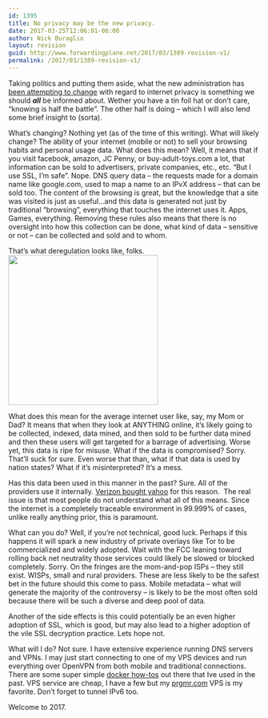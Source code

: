 ```yaml
---
id: 1395
title: No privacy may be the new privacy.
date: 2017-03-25T12:06:01-06:00
author: Nick Buraglio
layout: revision
guid: http://www.forwardingplane.net/2017/03/1389-revision-v1/
permalink: /2017/03/1389-revision-v1/
---
```

Taking politics and putting them aside, what the new administration has [been attempting to change](https://www.nytimes.com/2017/03/23/technology/congress-moves-to-strike-internet-privacy-rules-from-obama-era.html?_r=0) with regard to internet privacy is something we should _**all**_ be informed about. Wether you have a tin foil hat or don&#8217;t care, &#8220;knowing is half the battle&#8221;. The other half is doing &#8211; which I will also lend some brief insight to (sorta).

What&#8217;s changing? Nothing yet (as of the time of this writing). What will likely change? The ability of your internet (mobile or not) to sell your browsing habits and personal usage data. What does this mean? Well, it means that if you visit facebook, amazon, JC Penny, or buy-adult-toys.com a lot, that information can be sold to advertisers, private companies, etc., etc. &#8220;But I use SSL, I&#8217;m safe&#8221;. Nope. DNS query data &#8211; the requests made for a domain name like google.com, used to map a name to an IPvX address &#8211; that can be sold too. The content of the browsing is great, but the knowledge that a site was visited is just as useful&#8230;and this data is generated not just by traditional &#8220;browsing&#8221;, everything that touches the internet uses it. Apps, Games, everything. Removing these rules also means that there is no oversight into how this collection can be done, what kind of data &#8211; sensitive or not &#8211; can be collected and sold and to whom.

That&#8217;s what deregulation looks like, folks.[<img class="alignright size-full wp-image-1394" src="http://www.forwardingplane.net/wp-content/uploads/2017/03/personal.info_.jpg" alt="" width="299" height="299" />](http://www.forwardingplane.net/wp-content/uploads/2017/03/personal.info_.jpg)

What does this mean for the average internet user like, say, my Mom or Dad? It means that when they look at ANYTHING online, it&#8217;s likely going to be collected, indexed, data mined, and then sold to be further data mined and then these users will get targeted for a barrage of advertising. Worse yet, this data is ripe for misuse. What if the data is compromised? Sorry. That&#8217;ll suck for sure. Even worse that than, what if that data is used by nation states? What if it&#8217;s misinterpreted? It&#8217;s a mess.

Has this data been used in this manner in the past? Sure. All of the providers use it internally. [Verizon bought yahoo](http://money.cnn.com/2016/07/25/technology/yahoo-verizon-deal-sale/) for this reason.  The real issue is that most people do not understand what all of this means. Since the internet is a completely traceable environment in 99.999% of cases, unlike really anything prior, this is paramount.

What can you do? Well, if you&#8217;re not technical, good luck. Perhaps if this happens it will spark a new industry of private overlays like Tor to be commercialized and widely adopted. Wait with the FCC leaning toward rolling back net neutrality those services could likely be slowed or blocked completely. Sorry. On the fringes are the mom-and-pop ISPs &#8211; they still exist. WISPs, small and rural providers. These are less likely to be the safest bet in the future should this come to pass. Mobile metadata &#8211; what will generate the majority of the controversy &#8211; is likely to be the most often sold because there will be such a diverse and deep pool of data.

Another of the side effects is this could potentially be an even higher adoption of SSL, which is good, but may also lead to a higher adoption of the vile SSL decryption practice. Lets hope not.

What will I do? Not sure. I have extensive experience running DNS servers and VPNs. I may just start connecting to one of my VPS devices and run everything over OpenVPN from both mobile and traditional connections. There are some super simple [docker how-tos](https://github.com/kylemanna/docker-openvpn) out there that Ive used in the past. VPS service are cheap, I have a few but my [prgmr.com](https://prgmr.com/xen/) VPS is my favorite. Don&#8217;t forget to tunnel IPv6 too.

Welcome to 2017.

&nbsp;

&nbsp;

&nbsp;

&nbsp;

&nbsp;

&nbsp;